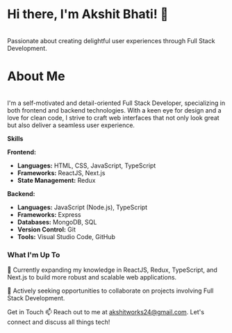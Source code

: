 <h1>Hi there, I'm Akshit Bhati! 👋</h1>
<br />
Passionate about creating delightful user experiences through Full Stack Development.

<h1>About Me</h1> <br />
I'm a self-motivated and detail-oriented Full Stack Developer, specializing in both frontend and backend technologies. With a keen eye for design and a love for clean code, I strive to craft web interfaces that not only look great but also deliver a seamless user experience.


**Skills**

**Frontend:**
- **Languages:** HTML, CSS, JavaScript, TypeScript
- **Frameworks:** ReactJS, Next.js
- **State Management:** Redux

**Backend:**
- **Languages:** JavaScript (Node.js), TypeScript
- **Frameworks:** Express
- **Databases:** MongoDB, SQL
- **Version Control:** Git
- **Tools:** Visual Studio Code, GitHub

<h3>What I'm Up To</h3>
🌱 Currently expanding my knowledge in ReactJS, Redux, TypeScript, and Next.js to build more robust and scalable web applications.

🚀 Actively seeking opportunities to collaborate on projects involving Full Stack Development.

Get in Touch
📫 Reach out to me at akshitworks24@gmail.com. Let's connect and discuss all things tech!
